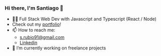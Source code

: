 ### Hi there, I'm Santiago 👋

- 🧑‍💻 Full Stack Web Dev with Javascript and Typescript (React / Node)
- Check out my [portfolio](https://santiagojavierrubio.herokuapp.com/)!
- 📫 How to reach me: 
    - s.rubio91@gmail.com
    - [Linkedin](https://www.linkedin.com/in/santiago-javier-rubio/)
- 🔭 I’m currently working on freelance projects

<!--
**SantiagoJavierRubio/SantiagoJavierRubio** is a ✨ _special_ ✨ repository because its `README.md` (this file) appears on your GitHub profile.

Here are some ideas to get you started:

- 🔭 I’m currently working on ...
- 🌱 I’m currently learning ...
- 👯 I’m looking to collaborate on ...
- 🤔 I’m looking for help with ...
- 💬 Ask me about ...
- 📫 How to reach me: ...
- 😄 Pronouns: ...
- ⚡ Fun fact: ...
-->
